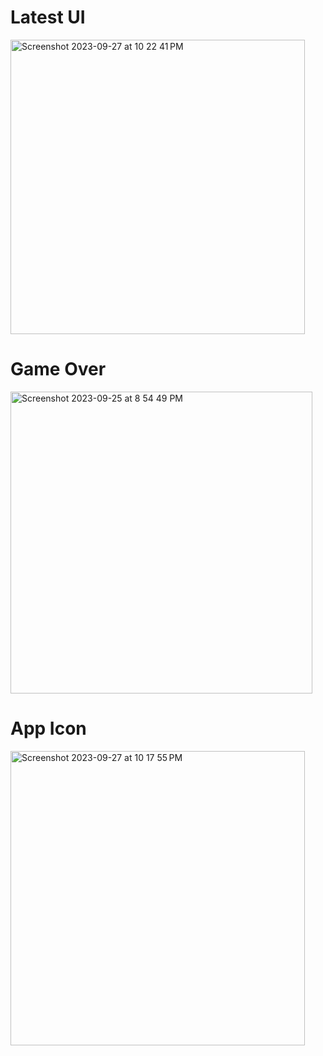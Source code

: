 # Latest UI
<img width="471" alt="Screenshot 2023-09-27 at 10 22 41 PM" src="https://github.com/HDPK-Kharkiv-IT-Cluster-practice-2023/mobile_front/assets/139014119/5264e95d-b725-4e64-af9d-635d10b2a02e">

# Game Over
<img width="483" alt="Screenshot 2023-09-25 at 8 54 49 PM" src="https://github.com/HDPK-Kharkiv-IT-Cluster-practice-2023/mobile_front/assets/139014119/6186158a-62e2-4cc6-a6a3-8d47af5f30f3">

# App Icon
<img width="471" alt="Screenshot 2023-09-27 at 10 17 55 PM" src="https://github.com/HDPK-Kharkiv-IT-Cluster-practice-2023/mobile_front/assets/139014119/cbd51f17-f1c8-4aba-bacb-9f85c5907765">

